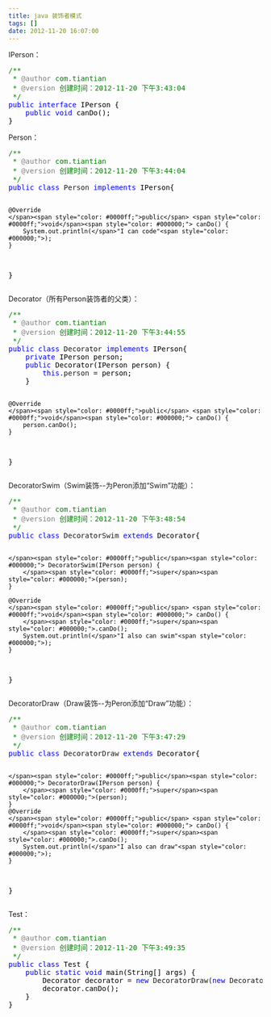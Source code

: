 ```yaml
---
title: java 装饰者模式
tags: []
date: 2012-11-20 16:07:00
---
```


IPerson：

<div class="cnblogs_code">
<pre><span style="color: #008000;">/**</span><span style="color: #008000;">
 * </span><span style="color: #808080;">@author</span><span style="color: #008000;"> com.tiantian
 * </span><span style="color: #808080;">@version</span><span style="color: #008000;"> 创建时间：2012-11-20 下午3:43:04
 </span><span style="color: #008000;">*/</span>
<span style="color: #0000ff;">public</span> <span style="color: #0000ff;">interface</span><span style="color: #000000;"> IPerson {
    </span><span style="color: #0000ff;">public</span> <span style="color: #0000ff;">void</span><span style="color: #000000;"> canDo();
}</span></pre>
</div>

Person：

<div class="cnblogs_code">
<pre><span style="color: #008000;">/**</span><span style="color: #008000;">
 * </span><span style="color: #808080;">@author</span><span style="color: #008000;"> com.tiantian
 * </span><span style="color: #808080;">@version</span><span style="color: #008000;"> 创建时间：2012-11-20 下午3:44:04
 </span><span style="color: #008000;">*/</span>
<span style="color: #0000ff;">public</span> <span style="color: #0000ff;">class</span> Person <span style="color: #0000ff;">implements</span><span style="color: #000000;"> IPerson{

    @Override
    </span><span style="color: #0000ff;">public</span> <span style="color: #0000ff;">void</span><span style="color: #000000;"> canDo() {
        System.out.println(</span>"I can code"<span style="color: #000000;">);
    }
}</span></pre>
</div>

Decorator（所有Person装饰者的父类）：

<div class="cnblogs_code">
<pre><span style="color: #008000;">/**</span><span style="color: #008000;">
 * </span><span style="color: #808080;">@author</span><span style="color: #008000;"> com.tiantian
 * </span><span style="color: #808080;">@version</span><span style="color: #008000;"> 创建时间：2012-11-20 下午3:44:55
 </span><span style="color: #008000;">*/</span>
<span style="color: #0000ff;">public</span> <span style="color: #0000ff;">class</span> Decorator <span style="color: #0000ff;">implements</span><span style="color: #000000;"> IPerson{
    </span><span style="color: #0000ff;">private</span><span style="color: #000000;"> IPerson person;
    </span><span style="color: #0000ff;">public</span><span style="color: #000000;"> Decorator(IPerson person) {
        </span><span style="color: #0000ff;">this</span>.person =<span style="color: #000000;"> person;
    }

    @Override
    </span><span style="color: #0000ff;">public</span> <span style="color: #0000ff;">void</span><span style="color: #000000;"> canDo() {
        person.canDo();
    }
}</span></pre>
</div>

DecoratorSwim（Swim装饰--为Peron添加&ldquo;Swim&rdquo;功能）：

<div class="cnblogs_code">
<pre><span style="color: #008000;">/**</span><span style="color: #008000;">
 * </span><span style="color: #808080;">@author</span><span style="color: #008000;"> com.tiantian
 * </span><span style="color: #808080;">@version</span><span style="color: #008000;"> 创建时间：2012-11-20 下午3:48:54
 </span><span style="color: #008000;">*/</span>
<span style="color: #0000ff;">public</span> <span style="color: #0000ff;">class</span> DecoratorSwim <span style="color: #0000ff;">extends</span><span style="color: #000000;"> Decorator{

    </span><span style="color: #0000ff;">public</span><span style="color: #000000;"> DecoratorSwim(IPerson person) {
        </span><span style="color: #0000ff;">super</span><span style="color: #000000;">(person);
    }

    @Override
    </span><span style="color: #0000ff;">public</span> <span style="color: #0000ff;">void</span><span style="color: #000000;"> canDo() {
        </span><span style="color: #0000ff;">super</span><span style="color: #000000;">.canDo();
        System.out.println(</span>"I also can swim"<span style="color: #000000;">);
    }
}</span></pre>
</div>

DecoratorDraw（Draw装饰--为Peron添加&ldquo;Draw&rdquo;功能）：

<div class="cnblogs_code">
<pre><span style="color: #008000;">/**</span><span style="color: #008000;">
 * </span><span style="color: #808080;">@author</span><span style="color: #008000;"> com.tiantian
 * </span><span style="color: #808080;">@version</span><span style="color: #008000;"> 创建时间：2012-11-20 下午3:47:29
 </span><span style="color: #008000;">*/</span>
<span style="color: #0000ff;">public</span> <span style="color: #0000ff;">class</span> DecoratorDraw <span style="color: #0000ff;">extends</span><span style="color: #000000;"> Decorator{

    </span><span style="color: #0000ff;">public</span><span style="color: #000000;"> DecoratorDraw(IPerson person) {
        </span><span style="color: #0000ff;">super</span><span style="color: #000000;">(person);
    }
    @Override
    </span><span style="color: #0000ff;">public</span> <span style="color: #0000ff;">void</span><span style="color: #000000;"> canDo() {
        </span><span style="color: #0000ff;">super</span><span style="color: #000000;">.canDo();
        System.out.println(</span>"I also can draw"<span style="color: #000000;">);
    }
}</span></pre>
</div>

Test：

<div class="cnblogs_code">
<pre><span style="color: #008000;">/**</span><span style="color: #008000;">
 * </span><span style="color: #808080;">@author</span><span style="color: #008000;"> com.tiantian
 * </span><span style="color: #808080;">@version</span><span style="color: #008000;"> 创建时间：2012-11-20 下午3:49:35
 </span><span style="color: #008000;">*/</span>
<span style="color: #0000ff;">public</span> <span style="color: #0000ff;">class</span><span style="color: #000000;"> Test {
    </span><span style="color: #0000ff;">public</span> <span style="color: #0000ff;">static</span> <span style="color: #0000ff;">void</span><span style="color: #000000;"> main(String[] args) {</span><span style="color: #000000;">
        Decorator decorator </span>= <span style="color: #0000ff;">new</span> DecoratorDraw(<span style="color: #0000ff;">new</span> DecoratorSwim(<span style="color: #0000ff;">new</span><span style="color: #000000;"> Person()));
        decorator.canDo();
    }
}</span></pre>
</div>